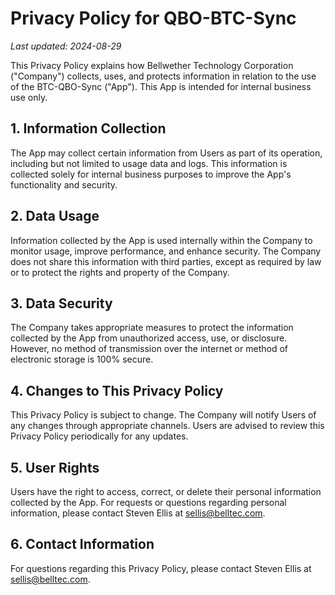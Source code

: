 # Privacy Policy for QBO-BTC-Sync

_Last updated: 2024-08-29_

This Privacy Policy explains how Bellwether Technology Corporation ("Company") collects, uses, and protects information in relation to the use of the BTC-QBO-Sync ("App"). This App is intended for internal business use only.

## 1. Information Collection

The App may collect certain information from Users as part of its operation, including but not limited to usage data and logs. This information is collected solely for internal business purposes to improve the App's functionality and security.

## 2. Data Usage

Information collected by the App is used internally within the Company to monitor usage, improve performance, and enhance security. The Company does not share this information with third parties, except as required by law or to protect the rights and property of the Company.

## 3. Data Security

The Company takes appropriate measures to protect the information collected by the App from unauthorized access, use, or disclosure. However, no method of transmission over the internet or method of electronic storage is 100% secure.

## 4. Changes to This Privacy Policy

This Privacy Policy is subject to change. The Company will notify Users of any changes through appropriate channels. Users are advised to review this Privacy Policy periodically for any updates.

## 5. User Rights

Users have the right to access, correct, or delete their personal information collected by the App. For requests or questions regarding personal information, please contact Steven Ellis at sellis@belltec.com.

## 6. Contact Information

For questions regarding this Privacy Policy, please contact Steven Ellis at sellis@belltec.com.
